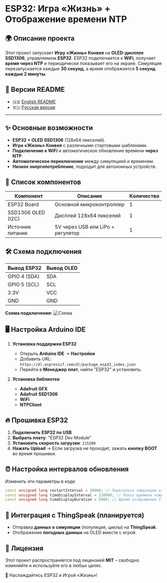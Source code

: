 # ESP32: Игра «Жизнь» + Отображение времени NTP

## 🌍 Описание проекта
Этот проект запускает **Игру «Жизнь» Конвея** на **OLED-дисплее SSD1306**, управляемом **ESP32**. ESP32 подключается к **WiFi**, получает **время через NTP** и периодически показывает его на экране. Симуляция перезапускается каждые **30 секунд**, а время отображается **5 секунд каждые 2 минуты**.

## 📄 Версии README
- 🇬🇧 [English README](README.md)
- 🇷🇺 [Русская версия](README_ru.md)

---

## ✨ Основные возможности
- **ESP32 + OLED SSD1306** (128x64 пикселей).
- **Игра «Жизнь» Конвея** с различными стартовыми шаблонами.
- **Подключение к WiFi** и автоматическое обновление времени **через NTP**.
- **Автоматическое переключение** между симуляцией и временем.
- **Низкое энергопотребление**, подходит для автономных устройств.

## 🔧 Список компонентов
| Компонент          | Описание                      | Количество |
|-------------------|--------------------------------|----------|
| ESP32 Board      | Основной микроконтроллер       | 1        |
| SSD1306 OLED (I2C) | Дисплей 128x64 пикселей       | 1        |
| Источник питания | 5V через USB или LiPo + регулятор | 1        |

## 🛠 Схема подключения
| Вывод ESP32 | Вывод OLED |
|------------|------------|
| GPIO 4 (SDA) | SDA |
| GPIO 5 (SCL) | SCL |
| 3.3V | VCC |
| GND | GND |

**Схема подключения:**
![Схема](docs/wiring.png)

## 🖥 Настройка Arduino IDE
1. **Установка поддержки ESP32**
   - Открыть **Arduino IDE** → **Настройки**
   - Добавить URL: `https://dl.espressif.com/dl/package_esp32_index.json`
   - Перейти в **Менеджер плат**, найти "ESP32" и установить.

2. **Установка библиотек**
   - **Adafruit GFX**
   - **Adafruit SSD1306**
   - **WiFi**
   - **NTPClient**

## 🔥 Прошивка ESP32
1. **Подключить ESP32 по USB**
2. **Выбрать плату**: "ESP32 Dev Module"
3. **Установить скорость загрузки**: `115200`
4. **Нажать Upload** → Если загрузка не проходит, зажать **кнопку BOOT** во время прошивки.

## ⏰ Настройка интервалов обновления
Изменить эти параметры в коде:
```cpp
const unsigned long restartInterval = 30000; // Перезапуск симуляции каждые 30 секунд
const unsigned long timeDisplayInterval = 120000; // Показ времени каждые 2 минуты
const unsigned long timeDisplayDuration = 5000; // Время отображения 5 секунд
```

## 📡 Интеграция с ThingSpeak (планируется)
- Отправка **данных о симуляции** (популяция, циклы) на **ThingSpeak**.
- Отображение **погодных данных** на OLED вместе с игрой.

## 📝 Лицензия
Этот проект распространяется под лицензией **MIT** – свободно изменяйте и используйте его в любых целях.

🚀 Наслаждайтесь ESP32 и Игрой «Жизнь»!

